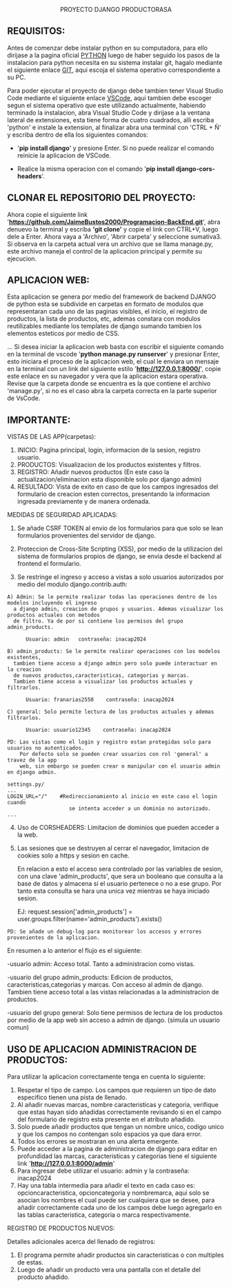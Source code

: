 <div align="center">
  PROYECTO DJANGO PRODUCTORASA
</div>


REQUISITOS:
-----

Antes de comenzar debe instalar python en su computadora, para ello dirijase a la pagina oficial [PYTHON](https://www.python.org/downloads/) luego de haber seguido los pasos de la instalacion para python necesita en su sistema instalar git, hagalo mediante el siguiente enlace [GIT](https://git-scm.com/download/), aqui escoja el sistema operativo correspondiente a su PC.

Para poder ejecutar el proyecto de django debe tambien tener Visual Studio Code mediante el siguiente enlace [VSCode](https://code.visualstudio.com/download), aqui tambien debe escoger segun el sistema operativo que este utilizando actualmente,
habiendo terminado la instalacion, abra Visual Studio Code y dirijase a la ventana lateral de extensiones, esta tiene forma de
cuatro cuadrados, alli escriba 'python' e instale la extension, al finalizar abra una terminal con 'CTRL + Ñ' y escriba dentro de
ella los siguientes comandos:

  - '**pip install django**' y presione Enter. 
    Si no puede realizar el comando reinicie la aplicacion de VSCode.

  - Realice la misma operacion con el comando '**pip install django-cors-headers**'.

CLONAR EL REPOSITORIO DEL PROYECTO:
-----
Ahora copie el siguiente link '**https://github.com/JaimeBustos2000/Programacion-BackEnd.git**', abra denuevo la terminal y escriba **'git clone'** y copie el link con CTRL+V, luego dele a Enter. Ahora vaya a 'Archivo', 'Abrir carpeta' y seleccione sumativa3. Si observa en la carpeta actual vera un archivo que se llama manage.py, este archivo maneja el control de la aplicacion principal y permite su ejecucion.

APLICACION WEB:
------
Esta aplicacion se genera por medio del framework de backend DJANGO de python esta se subdivide en carpetas en formato de modulos que representaran cada uno de las paginas visibles, el inicio, el registro de productos, la lista de productos, etc, ademas constara con modulos reutilizables mediante los templates de django sumando tambien los elementos esteticos por medio de CSS.

...
Si desea iniciar la aplicacion web basta con escribir el siguiente comando en la terminal de vscode '**python manage.py runserver**' y presionar Enter, esto iniciara el proceso de la aplicacion web, el cual le enviara un mensaje en la terminal con un link del siguiente estilo '**http://127.0.0.1:8000/**', copie este enlace en su navegador y vera que la aplicacion estara operativa. Revise que la carpeta donde se encuentra es la que contiene el archivo 'manage.py', si no es el caso abra la carpeta correcta en la parte superior de VsCode.


IMPORTANTE:
-----

VISTAS DE LAS APP(carpetas):

  1) INICIO: Pagina principal, login, informacion de la sesion, registro usuario.
  2) PRODUCTOS: Visualizacion de los productos existentes y filtros.
  3) REGISTRO: Añadir nuevos productos (En este caso la actualizacion/eliminacion esta
     disponible solo por django admin)
  4) RESULTADO: Vista de exito en caso de que los campos ingresados del formulario
     de creacion esten correctos, presentando la informacion ingresada previamente y
     de manera ordenada.



MEDIDAS DE SEGURIDAD APLICADAS:

  1) Se añade CSRF TOKEN al envio de los formularios para que solo se lean formularios provenientes del servidor de django.

  2) Proteccion de Cross-Site Scripting (XSS), por medio de la utilizacion del sistema de formularios propios de django,
    se envia desde el backend al frontend el formulario.

  3) Se restringe el ingreso y acceso a vistas a solo usuarios autorizados por medio del modulo django.contrib.auth:

    A) Admin: Se le permite realizar todas las operaciones dentro de los modelos incluyendo el ingreso
      a django admin, creacion de grupos y usuarios. Ademas visualizar los productos actuales con metodos
      de filtro. Ya de por si contiene los permisos del grupo admin_products.

          Usuario: admin   contraseña: inacap2024

    B) admin_products: Se le permite realizar operaciones con los modelos existentes, 
      tambien tiene acceso a django admin pero solo puede interactuar en la creacion 
      de nuevos productos,caracteristicas, categorias y marcas. 
      Tambien tiene acceso a visualizar los productos actuales y filtrarlos.

          Usuario: franarias2550    contraseña: inacap2024

    C) general: Solo permite lectura de los productos actuales y ademas filtrarlos.

          Usuario: usuario12345    contraseña: inacap2024

    PD: Las vistas como el login y registro estan protegidas solo para usuarios no autenticados. 
        Por defecto solo se pueden crear usuarios con rol 'general' a travez de la app 
        web, sin embargo se pueden crear o manipular con el usuario admin en django admin.

    settings.py/
    ...
    LOGIN_URL="/"    #Redireccionamiento al inicio en este caso el login cuando 
                        se intenta acceder a un dominio no autorizado.
    ...

  4) Uso de CORSHEADERS: Limitacion de dominios que pueden acceder a la web.

  5) Las sesiones que se destruyen al cerrar el navegador, limitacion de cookies solo a https y sesion en cache.

     En relacion a esto el acceso sera controlado por las variables de sesion, con una clave 'admin_products', que sera un booleano que consulta a la base de datos y almacena si el usuario pertenece o no a ese grupo. Por tanto esta consulta se hara una unica vez mientras se haya iniciado sesion.


     EJ: request.session['admin_products'] = user.groups.filter(name='admin_products').exists()

    PD: Se añade un debug-log para monitorear los accesos y errores provenientes de la aplicacion.


En resumen a lo anterior el flujo es el siguiente:

-usuario admin: Acceso total. Tanto a administracion como vistas.

-usuario del grupo admin_products: Edicion de productos, caracteristicas,categorias y marcas. Con acceso al admin de django.
  Tambien tiene acceso total a las vistas relacionadas a la administracion de productos.

-usuario del grupo general: Solo tiene permisos de lectura de los productos por medio de la app web sin acceso a admin de django.
  (simula un usuario comun)


USO DE APLICACION ADMINISTRACION DE PRODUCTOS:
-----
Para utilizar la aplicacion correctamente tenga en cuenta lo siguiente:

 1) Respetar el tipo de campo. Los campos que requieren un tipo de dato especifico tienen una pista de llenado.
 2) Al añadir nuevas marcas, nombre caracteristicas y categoria, verifique que estas hayan sido añadidas correctamente revisando si en el campo del formulario de registro esta presente en el atributo añadido.
 3) Solo puede añadir productos que tengan un nombre unico, codigo unico y que los campos no contengan solo espacios ya que dara error.
 4) Todos los errores se mostraran en una alerta emergente.
 5) Puede acceder a la pagina de administracion de django para editar en profundidad las marcas, caracteristicas y categorias tiene el siguiente link '**http://127.0.0.1:8000/admin**'
 6) Para ingresar debe utilizar el usuario: admin  y la contraseña: inacap2024
 7) Hay una tabla intermedia para añadir el texto en cada caso es: opcioncaracteristica, opcioncategoria y nombremarca, aqui solo se asocian los nombres el cual puede ser cualquiera que se desee, para añadir correctamente cada uno de los campos debe luego agregarlo en las tablas caracteristica, categoria o marca respectivamente.


REGISTRO DE PRODUCTOS NUEVOS:

Detalles adicionales acerca del llenado de registros:
 1) El programa permite añadir productos sin caracteristicas o con multiples de estas.
 2) Luego de añadir un producto vera una pantalla con el detalle del producto añadido.
